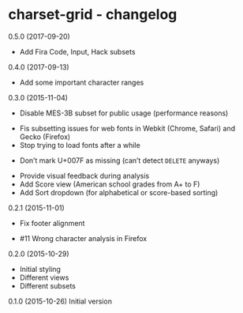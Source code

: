charset-grid - changelog
========================

0.5.0 (2017-09-20)
+ Add Fira Code, Input, Hack subsets

0.4.0 (2017-09-13)
+ Add some important character ranges

0.3.0 (2015-11-04)
- Disable MES-3B subset for public usage (performance reasons)
+ Fis subsetting issues for web fonts in Webkit (Chrome, Safari) and Gecko (Firefox)
+ Stop trying to load fonts after a while
- Don’t mark U+007F as missing (can’t detect `DELETE` anyways)
+ Provide visual feedback during analysis
+ Add Score view (American school grades from A+ to F)
+ Add Sort dropdown (for alphabetical or score-based sorting)

0.2.1 (2015-11-01)
+ Fix footer alignment
- #11 Wrong character analysis in Firefox

0.2.0 (2015-10-29)
+ Initial styling
+ Different views
+ Different subsets

0.1.0 (2015-10-26)
Initial version
